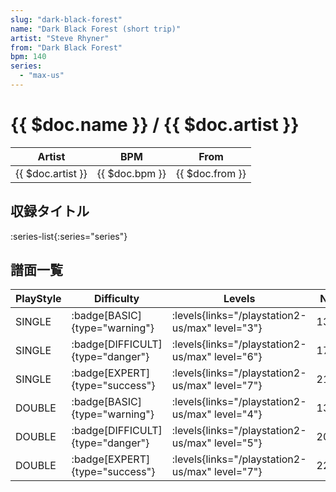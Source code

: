 ```yaml
---
slug: "dark-black-forest"
name: "Dark Black Forest (short trip)"
artist: "Steve Rhyner"
from: "Dark Black Forest"
bpm: 140
series:
  - "max-us"
---
```


# {{ $doc.name }} / {{ $doc.artist }}

|Artist|BPM|From|
|------|---|----|
|{{ $doc.artist }}|{{ $doc.bpm }}|{{ $doc.from }}|

## 収録タイトル

:series-list{:series="series"}

## 譜面一覧

|PlayStyle|Difficulty|Levels|Notes|Movie|
|---------|----------|------|-----|-----|
|SINGLE| :badge[BASIC]{type="warning"}| :levels{links="/playstation2-us/max" level="3"}|130/34||
|SINGLE| :badge[DIFFICULT]{type="danger"}| :levels{links="/playstation2-us/max" level="6"}|176/37||
|SINGLE| :badge[EXPERT]{type="success"}| :levels{links="/playstation2-us/max" level="7"}|214/50||
|DOUBLE| :badge[BASIC]{type="warning"}| :levels{links="/playstation2-us/max" level="4"}|130/12||
|DOUBLE| :badge[DIFFICULT]{type="danger"}| :levels{links="/playstation2-us/max" level="5"}|201/10||
|DOUBLE| :badge[EXPERT]{type="success"}| :levels{links="/playstation2-us/max" level="7"}|226/21||
